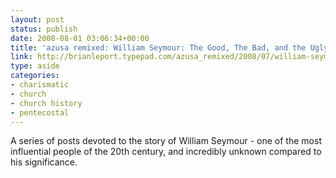```yaml
---
layout: post
status: publish
date: 2008-08-01 03:06:34+00:00
title: 'azusa remixed: William Seymour: The Good, The Bad, and the Ugly (Part 1 of 3)'
link: http://brianleport.typepad.com/azusa_remixed/2008/07/william-seymo-1.html
type: aside
categories:
- charismatic
- church
- church history
- pentecostal
---
```


A series of posts devoted to the story of William Seymour - one of the most influential people of the 20th century, and incredibly unknown compared to his significance.
